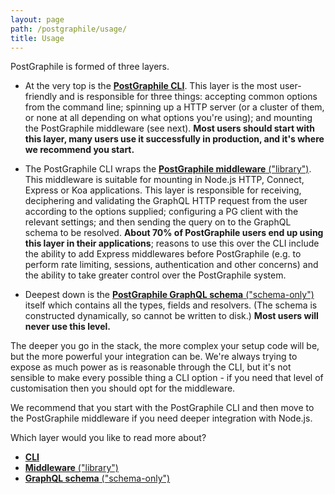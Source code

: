 ```yaml
---
layout: page
path: /postgraphile/usage/
title: Usage
---
```


PostGraphile is formed of three layers.

- At the very top is the [**PostGraphile CLI**](/postgraphile/usage-cli/). This
  layer is the most user-friendly and is responsible for three things: accepting
  common options from the command line; spinning up a HTTP server (or a cluster
  of them, or none at all depending on what options you're using); and mounting
  the PostGraphile middleware (see next). **Most users should start with this
  layer, many users use it successfully in production, and it's where we
  recommend you start.**

* The PostGraphile CLI wraps the
  [**PostGraphile middleware** ("library")](/postgraphile/usage-library/). This
  middleware is suitable for mounting in Node.js HTTP, Connect, Express or Koa
  applications. This layer is responsible for receiving, deciphering and
  validating the GraphQL HTTP request from the user according to the options
  supplied; configuring a PG client with the relevant settings; and then sending
  the query on to the GraphQL schema to be resolved. **About 70% of PostGraphile
  users end up using this layer in their applications**; reasons to use this
  over the CLI include the ability to add Express middlewares before
  PostGraphile (e.g. to perform rate limiting, sessions, authentication and
  other concerns) and the ability to take greater control over the PostGraphile
  system.

- Deepest down is the
  [**PostGraphile GraphQL schema** ("schema-only")](/postgraphile/usage-schema/)
  itself which contains all the types, fields and resolvers. (The schema is
  constructed dynamically, so cannot be written to disk.) **Most users will
  never use this level.**

The deeper you go in the stack, the more complex your setup code will be, but
the more powerful your integration can be. We're always trying to expose as much
power as is reasonable through the CLI, but it's not sensible to make every
possible thing a CLI option - if you need that level of customisation then you
should opt for the middleware.

We recommend that you start with the PostGraphile CLI and then move to the
PostGraphile middleware if you need deeper integration with Node.js.

Which layer would you like to read more about?

- [**CLI**](/postgraphile/usage-cli/)
- [**Middleware** ("library")](/postgraphile/usage-library/)
- [**GraphQL schema** ("schema-only")](/postgraphile/usage-schema/)

